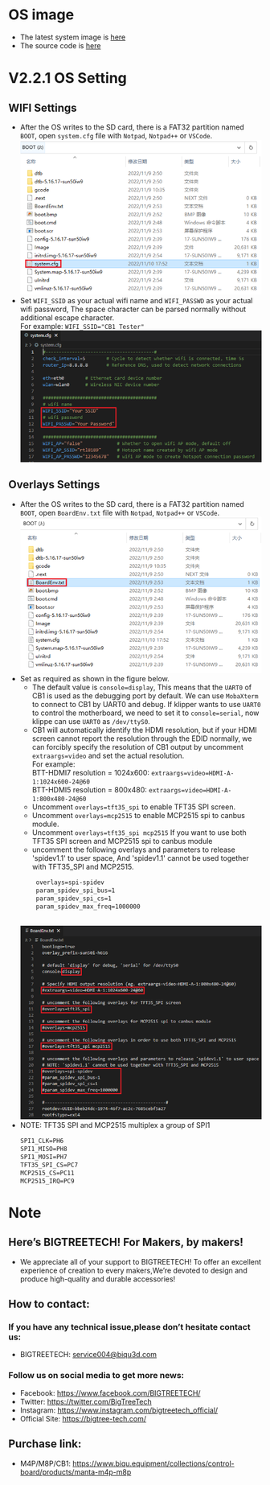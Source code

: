 
# OS image
* The latest system image is [here](https://github.com/bigtreetech/CB1/releases)
* The source code is [here](https://github.com/bigtreetech/CB1-Kernel)

# V2.2.1 OS Setting
## WIFI Settings
* After the OS writes to the SD card, there is a FAT32 partition named `BOOT`, open `system.cfg` file with `Notpad`, `Notpad++` or `VSCode`.
<br/><img src=Images/system.png /><br/>
* Set `WIFI_SSID` as your actual wifi name and `WIFI_PASSWD` as your actual wifi password, The space character can be parsed normally without additional escape character.<br/>
For example: `WIFI_SSID="CB1 Tester"`
<br/><img src=Images/wifi.png /><br/>

## Overlays Settings
* After the OS writes to the SD card, there is a FAT32 partition named `BOOT`, open `BoardEnv.txt` file with `Notpad`, `Notpad++` or `VSCode`.
<br/><img src=Images/BoardEnv.png /><br/>
* Set as required as shown in the figure below.
    * The default value is `console=display`, This means that the `UART0` of CB1 is used as the debugging port by default. We can use `MobaXterm` to connect to CB1 by UART0 and debug. If klipper wants to use `UART0` to control the motherboard, we need to set it to `console=serial`, now klippe can use `UART0` as `/dev/ttyS0`.
    * CB1 will automatically identify the HDMI resolution, but if your HDMI screen cannot report the resolution through the EDID normally, we can forcibly specify the resolution of CB1 output by uncomment `extraargs=video` and set the actual resolution.<br/>
    For example:<br/>
    BTT-HDMI7 resolution = 1024x600: `extraargs=video=HDMI-A-1:1024x600-24@60`<br/>
    BTT-HDMI5 resolution = 800x480: `extraargs=video=HDMI-A-1:800x480-24@60`<br/>
    * Uncomment `overlays=tft35_spi` to enable TFT35 SPI screen.
    * Uncomment `overlays=mcp2515` to enable MCP2515 spi to canbus module.
    * Uncomment `overlays=tft35_spi mcp2515` If you want to use both TFT35 SPI screen and MCP2515 spi to canbus module
    * uncomment the following overlays and parameters to release 'spidev1.1' to user space, And 'spidev1.1' cannot be used together with TFT35_SPI and MCP2515.
       ```
        overlays=spi-spidev
        param_spidev_spi_bus=1
        param_spidev_spi_cs=1
        param_spidev_max_freq=1000000
       ```
    <br/><img src=Images/overlays.png /><br/>
* NOTE: TFT35 SPI and MCP2515 multiplex a group of SPI1
    ```
    SPI1_CLK=PH6
    SPI1_MISO=PH8
    SPI1_MOSI=PH7
    TFT35_SPI_CS=PC7
    MCP2515_CS=PC11
    MCP2515_IRQ=PC9
    ```


# Note
## Here’s BIGTREETECH! For Makers, by makers!
* We appreciate all of your support to BIGTREETECH! To offer an excellent experience of creation to every makers,We’re devoted to design and produce high-quality and durable accessories!

## How to contact:
### If you have any technical issue,please don’t hesitate contact us:
* BIGTREETECH: service004@biqu3d.com

### Follow us on social media to get more news:
* Facebook: https://www.facebook.com/BIGTREETECH/
* Twitter: https://twitter.com/BigTreeTech
* Instagram: https://www.instagram.com/bigtreetech_official/
* Official Site: https://bigtree-tech.com/

## Purchase link:
* M4P/M8P/CB1: https://www.biqu.equipment/collections/control-board/products/manta-m4p-m8p
